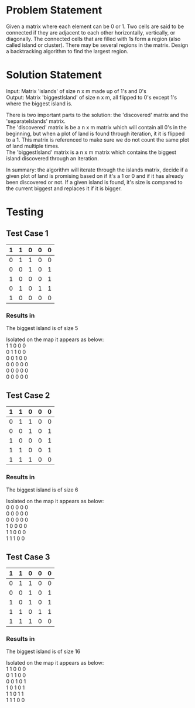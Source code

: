 # Problem Statement
Given a matrix where each element can be 0 or 1. Two cells are said to be connected if they are adjacent to each other horizontally, vertically, or diagonally. The connected cells that are filled with 1s form a region (also called island or cluster).  There may be several regions in the matrix.  Design a backtracking algorithm to find the largest region.

# Solution Statement
Input: Matrix 'islands' of size n x m  made up of 1's and 0's  
Output: Matrix 'biggestIsland' of size n x m, all flipped to 0's except 1's where the biggest island is.

There is two important parts to the solution: the 'discovered' matrix and the 'separateIslands' matrix.  
The 'discovered' matrix is be a n x m matrix which will contain all 0's in the beginning, but when a plot of land is found through iteration, it it is flipped to a 1. This matrix is referenced to make sure we do not count the same plot of land multiple times.  
The 'biggestIsland' matrix is a n x m matrix which contains the biggest island discovered through an iteration.  

In summary: the algorithm will iterate through the islands matrix, decide if a given plot of land is promising based on if it's a 1 or 0 and if it has already been discovered or not. If a given island is found, it's size is compared to the current biggest and replaces it if it is bigger.

# Testing

## Test Case 1
| 1 | 1 | 0 | 0 | 0 |
|---|---|---|---|---|
| 0 | 1 | 1 | 0 | 0 |
| 0 | 0 | 1 | 0 | 1 |
| 1 | 0 | 0 | 0 | 1 |
| 0 | 1 | 0 | 1 | 1 |
| 1 | 0 | 0 | 0 | 0 |

### Results in
The biggest island is of size 5

Isolated on the map it appears as below:  
1 1 0 0 0  
0 1 1 0 0  
0 0 1 0 0  
0 0 0 0 0  
0 0 0 0 0  
0 0 0 0 0  

## Test Case 2
| 1 | 1 | 0 | 0 | 0 |
|---|---|---|---|---|
| 0 | 1 | 1 | 0 | 0 |
| 0 | 0 | 1 | 0 | 1 |
| 1 | 0 | 0 | 0 | 1 |
| 1 | 1 | 0 | 0 | 1 |
| 1 | 1 | 1 | 0 | 0 |

### Results in
The biggest island is of size 6

Isolated on the map it appears as below:  
0 0 0 0 0  
0 0 0 0 0  
0 0 0 0 0  
1 0 0 0 0  
1 1 0 0 0  
1 1 1 0 0  

## Test Case 3
| 1 | 1 | 0 | 0 | 0 |
|---|---|---|---|---|
| 0 | 1 | 1 | 0 | 0 |
| 0 | 0 | 1 | 0 | 1 |
| 1 | 0 | 1 | 0 | 1 |
| 1 | 1 | 0 | 1 | 1 |
| 1 | 1 | 1 | 0 | 0 |

### Results in
The biggest island is of size 16

Isolated on the map it appears as below:  
1 1 0 0 0  
0 1 1 0 0  
0 0 1 0 1  
1 0 1 0 1  
1 1 0 1 1  
1 1 1 0 0

